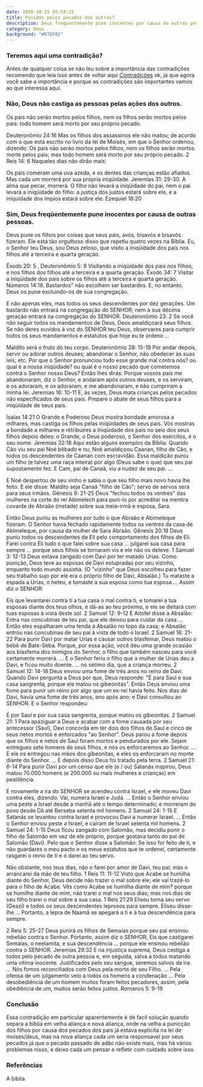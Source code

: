 ```yaml
---
date: 2020-10-15 05:54:23
title: Punidos pelos pecados dos outros?
description: Deus freqüentemente pune inocentes por causa de outras pessoas, tá na bíblia.
category: Deus
background: "#D7DF01"
---
```


### Teremos aqui uma contradição?

Antes de qualquer coisa se não leu sobre a importância das contradições recomendo que leia isso antes de voltar aqui  [Contradições](https://ceuvago.com/contradicoes-da-biblia)
ok, ja que agora você sabe a importância e porque as contradições são importantes vamos ao que interessa aqui.


### Não, Deus não castiga as pessoas pelas ações dos outros.

Os pais não serão mortos pelos filhos, nem os filhos serão mortos pelos pais: todo homem será morto por seu próprio pecado.

Deuteronômio 24:16 Mas os filhos dos assassinos ele não matou; de acordo com o que está escrito no livro da lei de Moisés, em que o Senhor ordenou, dizendo: Os pais não serão mortos pelos filhos, nem os filhos serão mortos. morte pelos pais; mas todo homem será morto por seu próprio pecado. 2 Reis 14: 6 Naqueles dias não dirão mais:

Os pais comeram uma uva azeda, e os dentes das crianças estão afiados. Mas cada um morrerá por sua própria iniqüidade. Jeremias 31: 29-30. A alma que pecar, morrerá. O filho não levará a iniqüidade do pai, nem o pai levará a iniqüidade do filho: a justiça dos justos estará sobre ele, e a iniquidade dos ímpios estará sobre ele. Ezequiel 18:20


### Sim, Deus freqüentemente pune inocentes por causa de outras pessoas.

Deus pune os filhos por coisas que seus pais, avós, bisavós e bisavós fizeram. Ele está tão orgulhoso disso que repetiu quatro vezes na Bíblia. Eu, o Senhor teu Deus, sou Deus zeloso, que visito a iniqüidade dos pais nos filhos até a terceira e quarta geração. 

Êxodo 20: 5 , Deuteronômio 5: 9 Visitando a iniqüidade dos pais nos filhos, e nos filhos dos filhos até a terceira e a quarta geração. Êxodo 34: 7 Visitar a iniqüidade dos pais sobre os filhos até a terceira e quarta geração. Números 14:18. Bastardos" não escolhem ser bastardos. E, no entanto, Deus os pune excluindo-os de sua congregação.

E não apenas eles, mas todos os seus descendentes por dez gerações. Um bastardo não entrará na congregação do SENHOR; nem à sua décima geração entrará na congregação do SENHOR. Deuteronômio 23: 2 Se você não seguir todos os mandamentos de Deus, Deus amaldiçoará seus filhos. Se não deres ouvidos à voz do SENHOR teu Deus, observares para cumprir todos os seus mandamentos e estatutos que hoje eu te ordeno ...

Maldito será o fruto do teu corpo. Deuteronômio 28: 15-18 Por andar depois, servir ou adorar outros deuses; abandonar o Senhor, não obedecer às suas leis, etc. Por que o Senhor pronunciou todo esse grande mal contra nós? ou qual é a nossa iniqüidade? ou qual é o nosso pecado que cometemos contra o Senhor nosso Deus? Então lhes dirás: Porque vossos pais me abandonaram, diz o Senhor, e andaram após outros deuses, e os serviram, e os adoraram, e os adoraram, e me abandonaram, e não cumpriram a minha lei. Jeremias 16: 10-11 E, às vezes, Deus mata crianças pelos pecados não especificados de seus pais. Prepare o abate de seus filhos para a iniqüidade de seus pais.

Isaías 14:21 O Grande e Poderoso Deus mostra bondade amorosa a milhares, mas castiga os filhos pelas iniqüidades de seus pais. Vós mostras a bondade a milhares e retribuires a iniqüidade dos pais no seio dos seus filhos depois deles: o Grande, o Deus poderoso, o Senhor dos exércitos, é o seu nome. Jeremias 32:18 Aqui estão alguns exemplos da Bíblia: Quando Cão viu seu pai Noé bêbado e nu, Noé amaldiçoou Caanan, filho de Cão, e todos os descendentes de Caanan com escravidão. Essa maldição puniu um filho (e talvez uma raça inteira) por algo (Deus sabe o que) que seu pai supostamente fez. E Cam, pai de Canaã, viu a nudez de seu pai. ... 

E Noé despertou de seu vinho e sabia o que seu filho mais novo havia lhe feito. E ele disse: Maldito seja Canaã "filho de Cão"; servo de servos será para seus irmãos. Gênesis 9: 21-25 Deus "fechou todos os ventres" das mulheres na corte do rei Abimelech para puni-lo por acreditar na mentira covarde de Abraão (metade) sobre sua meia-irmã e esposa, Sara.

Então Deus puniu as mulheres por tudo o que Abraão e Abimeleque fizeram. O Senhor havia fechado rapidamente todos os ventres da casa de Abimeleque, por causa da mulher de Sara Abraão. Gênesis 20:18 Deus puniu todos os descendentes de Eli pelo comportamento dos filhos de Eli. Farei contra Eli tudo o que falei sobre sua casa ... julgarei sua casa para sempre ... porque seus filhos se tornaram vis e ele não os deteve. 1 Samuel 3: 12-13 Deus estava zangado com Davi por ter matado Urias. Como punição, Deus teve as esposas de Davi estupradas por seu vizinho, enquanto todo mundo assistia. (O "vizinho" que Deus escolheu para fazer seu trabalho sujo por ele era o próprio filho de Davi, Absalão.) Tu mataste a espada a Urias, o heteu, e tomaste a sua esposa como tua esposa ... Assim diz o SENHOR:

Eis que levantarei contra ti a tua casa o mal contra ti, e tomarei a tua esposas diante dos teus olhos, e dá-as ao teu próximo, e ele se deitará com tuas esposas à vista deste sol. 2 Samuel 12: 9-12 E Aitofel disse a Absalão: Entra nas concubinas de teu pai, que ele deixou para cuidar da casa ... Então eles espalharam uma tenda a Absalão no topo da casa; e Absalão entrou nas concubinas de seu pai à vista de todo o Israel. 2 Samuel 16: 21-22 Para punir Davi por matar Urias e causar outros blasfemar, Deus matou o bebê de Bate-Seba. Porque, por essa ação, você deu uma grande ocasião aos blasfema dos inimigos do Senhor, o filho que também nasceu para você certamente morrerá. ... E o Senhor feriu o filho que a mulher de Urias deu a Davi, e ficou muito doente. ... no sétimo dia, que a criança morreu. 2 Samuel 12: 14-18 Deus enviou uma fome de três anos no reino de Davi. Quando Davi pergunta a Deus por que, Deus responde: "É para Saul e sua casa sangrenta, porque ele matou os gibeonitas". Então Deus enviou uma fome para punir um reino por algo que um ex-rei havia feito. Nos dias de Davi, havia uma fome de três anos, ano após ano; e Davi consultou ao SENHOR. E o Senhor respondeu:

É por Saul e por sua casa sangrenta, porque matou os gibeonitas. 2 Samuel 21: 1 Para apaziguar a Deus e acabar com a fome causada por seu antecessor (Saul), Davi concorda em ter dois dos filhos de Saul e cinco de seus netos mortos e enforcados "ao Senhor". Deus parou a fome depois que os filhos e netos de Saul foram mortos e pendurados por ele. Sejam entregues sete homens de seus filhos, e nós os enforcaremos ao Senhor. ... E ele os entregou nas mãos dos gibeonitas, e eles os enforcaram no monte diante do Senhor. ... E depois disso Deus foi tratado pela terra. 2 Samuel 21: 6-14 Para punir Davi por um censo que ele (e / ou) Satanás inspirou, Deus matou 70.000 homens (e 200.000 ou mais mulheres e crianças) em pestilência.

E novamente a ira do SENHOR se acendeu contra Israel, e ele moveu Davi contra eles, dizendo: Vai, numera Israel e Judá. ... Então o Senhor enviou uma peste a Israel desde a manhã até o tempo determinado; e morreram do povo desde Dã até Berseba setenta mil homens. 2 Samuel 24: 1-15 E Satanás se levantou contra Israel e provocou Davi a numerar Israel. ... Então o Senhor enviou peste a Israel; e caíram de Israel setenta mil homens. 2 Samuel 24: 1-15 Deus ficou zangado com Salomão, mas decidiu punir o filho de Salomão em vez de ele próprio, porque gostava tanto do pai de Salomão (Davi). Pelo que o Senhor disse a Salomão: Se isso for feito de ti, e não guardares o meu pacto e os meus estatutos que te ordenei, certamente rasgarei o reino de ti e o darei ao teu servo.

Não obstante, nos teus dias, não o farei por amor de Davi, teu pai; mas o arrancarei da mão de teu filho. 1 Reis 11: 11-12 Visto que Acabe se humilha diante do Senhor, Deus decide não trazer o mal sobre ele; ele vai trazê-lo para o filho de Acabe. Vês como Acabe se humilha diante de mim? porque se humilha diante de mim, não trarei o mal nos seus dias; mas nos dias de seu filho trarei o mal sobre a sua casa. 1 Reis 21:29 Eliseu torna seu servo (Geazi) e todos os seus descendentes leprosos para sempre. Eliseu disse-lhe ... Portanto, a lepra de Naamã se apegará a ti e à tua descendência para sempre.

2 Reis 5: 25-27 Deus punirá os filhos de Semaías porque seu pai ensinou rebelião contra o Senhor. Portanto, assim diz o SENHOR; Eis que castigarei Semaías, o neelamita, e sua descendência ... porque ele ensinou rebelião contra o SENHOR. Jeremias 29:32 E na injustiça suprema, Deus castiga a todos pelo pecado de outra pessoa e, em seguida, salva a todos matando uma vítima inocente. Justificados pelo seu sangue, seremos salvos da ira. ... Nós fomos reconciliados com Deus pela morte de seu Filho. ... Pela ofensa de um julgamento veio a todos os homens a condenação ... Pela desobediência de um homem muitos foram feitos pecadores, assim, pela obediência de um, muitos serão feitos justos. Romanos 5: 9-19




### Conclusão

Essa contradição em particular aparentemente é de facil solução quando separa a bíblia em velha aliança e nova aliança, onde na velha a punicção dos filhos por causa dos pecados dos pais já estava explicita na lei de moises/deus, mas na nova aliança cada um seria responsavel por seus pecados já que o pecado passado de adão não existe mais, mas há vários problemas nisso, e deixo cada um pensar e refletir com cuidado sobre isso.
 
### Referências
A bíblia
